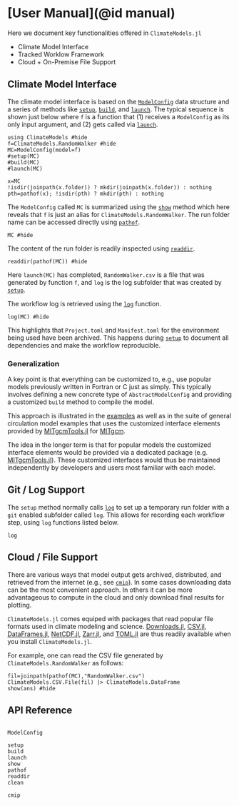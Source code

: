 # [User Manual](@id manual)

Here we document key functionalities offered in `ClimateModels.jl`

- Climate Model Interface
- Tracked Worklow Framework
- Cloud + On-Premise File Support

## Climate Model Interface

The climate model interface is based on the [`ModelConfig`](@ref) data structure and a series of methods like [`setup`](@ref), [`build`](@ref), and [`launch`](@ref). The typical sequence is shown just below where `f` is a function that (1) receives a `ModelConfig` as its only input argument, and (2) gets called via [`launch`](@ref). 

```@example 1
using ClimateModels #hide
f=ClimateModels.RandomWalker #hide
MC=ModelConfig(model=f)
#setup(MC)
#build(MC)
#launch(MC)

x=MC
!isdir(joinpath(x.folder)) ? mkdir(joinpath(x.folder)) : nothing
pth=pathof(x); !isdir(pth) ? mkdir(pth) : nothing
```

The `ModelConfig` called `MC` is summarized using the [`show`](@ref) method which here reveals that `f` is just an alias for `ClimateModels.RandomWalker`. The run folder name can be accessed directly using [`pathof`](@ref).


```@example 1
MC #hide
```

The content of the run folder is readily inspected using [`readdir`]().

```@example 1
readdir(pathof(MC)) #hide
```

Here `launch(MC)` has completed, `RandomWalker.csv` is a file that was generated by function `f`, and `log` is the log subfolder that was created by [`setup`](@ref). 

The workflow log is retrieved using the [`log`](@ref) function. 

```@example 1
log(MC) #hide
```

This highlights that `Project.toml` and `Manifest.toml` for the environment being used have been archived. This happens during [`setup`](@ref) to document all dependencies and make the workflow reproducible.

### Generalization

A key point is that everything can be customized to, e.g., use popular models previously written in Fortran or C just as simply. This typically involves defining a new concrete type of `AbstractModelConfig` and providing a customized `build` method to compile the model. 

This approach is illustrated in the [examples](@ref) as well as in the suite of general circulation model examples that uses the customized interface elements provided by [MITgcmTools.jl](https://github.com/gaelforget/MITgcmTools.jl) for [MITgcm](https://mitgcm.readthedocs.io/en/latest/).

The idea in the longer term is that for popular models the customized interface elements would be provided via a dedicated package (e.g. [MITgcmTools.jl](https://github.com/gaelforget/MITgcmTools.jl)). These customized interfaces would thus be maintained independently by developers and users most familiar with each model.

## Git / Log Support

The `setup` method normally calls [`log`](@ref) to set up a temporary run folder with a `git` enabled subfolder called `log`. This allows for recording each workflow step, using `log` functions listed below.

```@docs
log
```

## Cloud / File Support

There are various ways that model output gets archived, distributed, and retrieved from the internet (e.g., see [`cmip`](@ref)). In some cases downloading data can be the most convenient approach. In others it can be more advantageous to compute in the cloud and only download final results for plotting. 

`ClimateModels.jl` comes equiped with packages that read popular file formats used in climate modeling and science. [Downloads.jl](https://github.com/JuliaLang/Downloads.jl), [CSV.jl](https://github.com/JuliaData/CSV.jl), [DataFrames.jl](https://github.com/JuliaData/DataFrames.jl), [NetCDF.jl](https://github.com/JuliaGeo/NetCDF.jl), [Zarr.jl](https://github.com/meggart/Zarr.jl), and [TOML.jl](https://github.com/JuliaLang/TOML.jl) are thus readily available when you install `ClimateModels.jl`. 

For example, one can read the CSV file generated by `ClimateModels.RandomWalker` as follows:

```@example 1
fil=joinpath(pathof(MC),"RandomWalker.csv")
ClimateModels.CSV.File(fil) |> ClimateModels.DataFrame
show(ans) #hide
```

## API Reference

```@index
```

```@docs
ModelConfig
```

```@docs
setup
build
launch
show
pathof
readdir
clean
```

```@docs
cmip
```
